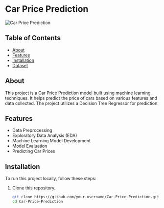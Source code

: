 # Car Price Prediction

![Car Price Prediction](car.jpg)

## Table of Contents
- [About](#about)
- [Features](#features)
- [Installation](#installation)
- [Dataset](#dataset)

## About
This project is a Car Price Prediction model built using machine learning techniques. It helps predict the price of cars based on various features and data collected. The project utilizes a Decision Tree Regressor for prediction.

## Features
- Data Preprocessing
- Exploratory Data Analysis (EDA)
- Machine Learning Model Development
- Model Evaluation
- Predicting Car Prices

## Installation
To run this project locally, follow these steps:

1. Clone this repository.
   ```bash
   git clone https://github.com/your-username/Car-Price-Prediction.git
   cd Car-Price-Prediction
